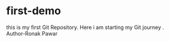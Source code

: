 # first-demo
this is my first Git Repository. Here i am starting my Git journey .
<br>
Author-Ronak Pawar
